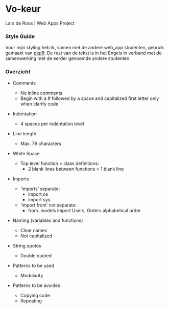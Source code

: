 # Vo-keur 

Lars de Roos | Web Apps Project

### Style Guide

Voor mijn styling heb ik, samen met de andere web_app studenten, gebruik gemaakt van [pep8](https://www.python.org/dev/peps/pep-0008/). De rest van de tekst is in het Engels in verband met de samenwerking met de eerder genoemde andere studenten.

### Overzicht

- Comments
	- No inline comments
	- Begin with a  # followed by a space and capitalized first letter
	only when clarify code
- Indentation
	- 4 spaces per indentation level

- Line length
	- Max. 79 characters

- White Space
	- Top level function > class definitions:
		- 2 blank lines between functions > 1 blank line

- Imports
	- ‘imports’ separate:
		- import os
		- import sys
	- ‘import from’ not separate:
		- from .models import Users, Orders
	alphabetical order

- Naming (variables and functions)
	- Clear names
	- Not capitalized

- String quotes
	- Double quoted

- Patterns to be used
	- Modularity
	
- Patterns to be avoided.
	- Copying code
	- Repeating

